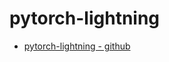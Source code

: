 # pytorch-lightning

- [pytorch-lightning - github](https://github.com/PyTorchLightning/pytorch-lightning)